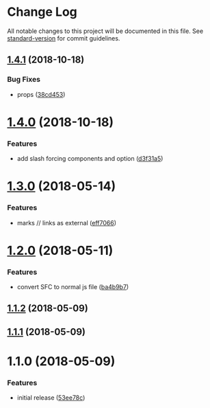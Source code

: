 # Change Log

All notable changes to this project will be documented in this file. See [standard-version](https://github.com/conventional-changelog/standard-version) for commit guidelines.

<a name="1.4.1"></a>
## [1.4.1](https://github.com/Developmint/vue-link/compare/v1.4.0...v1.4.1) (2018-10-18)


### Bug Fixes

* props ([38cd453](https://github.com/Developmint/vue-link/commit/38cd453))



<a name="1.4.0"></a>
# [1.4.0](https://github.com/Developmint/vue-link/compare/v1.3.0...v1.4.0) (2018-10-18)


### Features

* add slash forcing components and option ([d3f31a5](https://github.com/Developmint/vue-link/commit/d3f31a5))



<a name="1.3.0"></a>
# [1.3.0](https://github.com/Developmint/vue-link/compare/v1.2.0...v1.3.0) (2018-05-14)


### Features

* marks // links as external ([eff7066](https://github.com/Developmint/vue-link/commit/eff7066))



<a name="1.2.0"></a>
# [1.2.0](https://github.com/Developmint/vue-link/compare/v1.1.2...v1.2.0) (2018-05-11)


### Features

* convert SFC to normal js file ([ba4b9b7](https://github.com/Developmint/vue-link/commit/ba4b9b7))



<a name="1.1.2"></a>
## [1.1.2](https://github.com/Developmint/vue-link/compare/v1.1.1...v1.1.2) (2018-05-09)



<a name="1.1.1"></a>
## [1.1.1](https://github.com/Developmint/vue-link/compare/v1.1.0...v1.1.1) (2018-05-09)



<a name="1.1.0"></a>
# 1.1.0 (2018-05-09)


### Features

* initial release ([53ee78c](https://github.com/Developmint/vue-link/commit/53ee78c))
